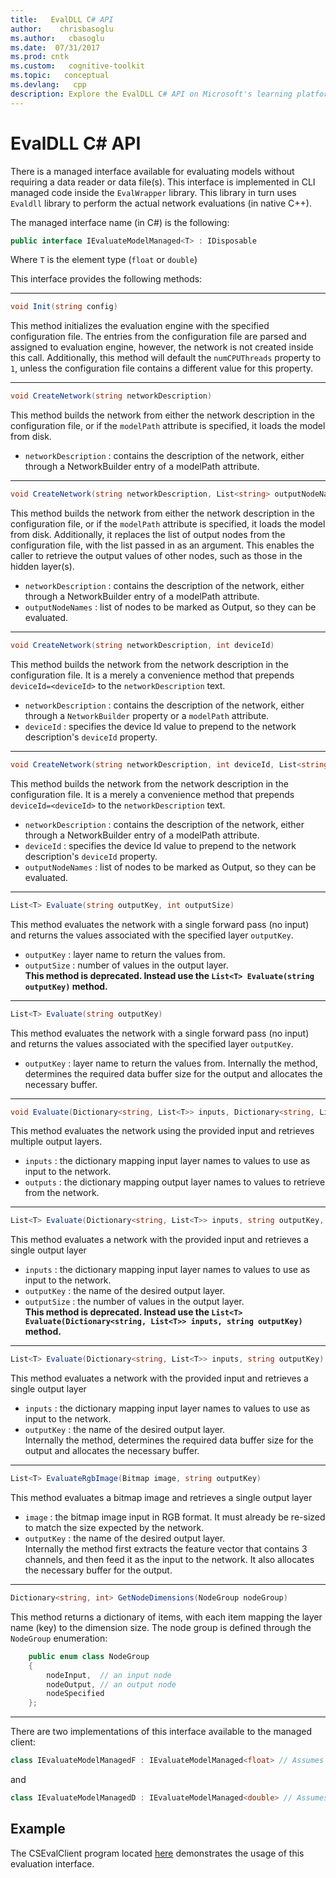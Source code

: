 ```yaml
---
title:   EvalDLL C# API
author:    chrisbasoglu
ms.author:   cbasoglu
ms.date:  07/31/2017
ms.prod: cntk
ms.custom:   cognitive-toolkit
ms.topic:   conceptual
ms.devlang:   cpp
description: Explore the EvalDLL C# API on Microsoft's learning platform. Learn how to evaluate models, build networks, and more with this comprehensive guide.
---
```


# EvalDLL C# API

There is a managed interface available for evaluating models without requiring a data reader or data file(s). This interface is implemented in CLI managed code inside the `EvalWrapper` library. This library in turn uses `Evaldll` library to perform the actual network evaluations (in native C++).

The managed interface name (in C#) is the following:  
```cs
public interface IEvaluateModelManaged<T> : IDisposable
```
Where `T` is the element type (`float` or `double`)

This interface provides the following methods:    
***
```cs
void Init(string config)
```
This method initializes the evaluation engine with the specified configuration file. The entries from the configuration file are parsed and assigned to evaluation engine, however, the network is not created inside this call. Additionally, this method will default the `numCPUThreads` property to `1`, unless the configuration file contains a different value for this property.

***

```cs
void CreateNetwork(string networkDescription)
```
This method builds the network from either the network description in the configuration file, or if the `modelPath` attribute is specified, it loads the model from disk.    
* `networkDescription` : contains the description of the network, either through a NetworkBuilder entry of a modelPath attribute.

***

```cs
void CreateNetwork(string networkDescription, List<string> outputNodeNames)
```
This method builds the network from either the network description in the configuration file, or if the `modelPath` attribute is specified, it loads the model from disk. Additionally, it replaces the list of output nodes from the configuration file, with the list passed in as an argument. This enables the caller to retrieve the output values of other nodes, such as those in the hidden layer(s).   
* `networkDescription` : contains the description of the network, either through a NetworkBuilder entry of a modelPath attribute.
* `outputNodeNames`    : list of nodes to be marked as Output, so they can be evaluated.

***

```cs
void CreateNetwork(string networkDescription, int deviceId)
```
This method builds the network from the network description in the configuration file. It is a merely a convenience method that prepends `deviceId=<deviceId>` to the `networkDescription` text.
* `networkDescription` : contains the description of the network, either through a `NetworkBuilder` property or a `modelPath` attribute.
* `deviceId`           : specifies the device Id value to prepend to the network description's `deviceId` property.

***

```cs
void CreateNetwork(string networkDescription, int deviceId, List<string> outputNodeNames)
```
This method builds the network from the network description in the configuration file. It is a merely a convenience method that prepends `deviceId=<deviceId>` to the `networkDescription` text.
* `networkDescription` : contains the description of the network, either through a NetworkBuilder entry of a modelPath attribute.
* `deviceId`           : specifies the device Id value to prepend to the network description's `deviceId` property.
* `outputNodeNames`    : list of nodes to be marked as Output, so they can be evaluated.

***

```cs
List<T> Evaluate(string outputKey, int outputSize)
```
This method evaluates the network with a single forward pass (no input) and returns the values associated with the specified layer `outputKey`.    
* `outputKey`  : layer name to return the values from.    
* `outputSize` : number of values in the output layer.  
**This method is deprecated. Instead use the `List<T> Evaluate(string outputKey)` method.**  

***

```cs
List<T> Evaluate(string outputKey)
```
This method evaluates the network with a single forward pass (no input) and returns the values associated with the specified layer `outputKey`.    
* `outputKey`  : layer name to return the values from.
Internally the method, determines the required data buffer size for the output and allocates the necessary buffer.

***

```cs
void Evaluate(Dictionary<string, List<T>> inputs, Dictionary<string, List<T>> outputs)
```
This method evaluates the network using the provided input and retrieves multiple output layers.    
* `inputs`  : the dictionary mapping input layer names to values to use as input to the network.    
* `outputs` : the dictionary mapping output layer names to values to retrieve from the network.    

***

```cs
List<T> Evaluate(Dictionary<string, List<T>> inputs, string outputKey, int outputSize)
```
This method evaluates a network with the provided input and retrieves a single output layer
* `inputs`     : the dictionary mapping input layer names to values to use as input to the network.      
* `outputKey`  : the name of the desired output layer.    
* `outputSize` : the number of values in the output layer.  
**This method is deprecated. Instead use the `List<T> Evaluate(Dictionary<string, List<T>> inputs, string outputKey)` method.**    

***

```cs
List<T> Evaluate(Dictionary<string, List<T>> inputs, string outputKey)
```
This method evaluates a network with the provided input and retrieves a single output layer
* `inputs`     : the dictionary mapping input layer names to values to use as input to the network.      
* `outputKey`  : the name of the desired output layer.    
Internally the method, determines the required data buffer size for the output and allocates the necessary buffer.

***

```cs
List<T> EvaluateRgbImage(Bitmap image, string outputKey)
```
This method evaluates a bitmap image and retrieves a single output layer
* `image`     : the bitmap image input in RGB format. It must already be re-sized to match the size expected by the network.      
* `outputKey` : the name of the desired output layer.    
Internally the method first extracts the feature vector that contains 3 channels, and then feed it as the input to the network. It also allocates the necessary buffer for the output.

***

```cs
Dictionary<string, int> GetNodeDimensions(NodeGroup nodeGroup)
```
This method returns a dictionary of items, with each item mapping the layer name (key) to the dimension size. The node group is defined through the `NodeGroup` enumeration:
```cs
    public enum class NodeGroup     
    {      
        nodeInput,  // an input node     
        nodeOutput, // an output node     
        nodeSpecified     
    };
```

***

There are two implementations of this interface available to the managed client:
```cs
class IEvaluateModelManagedF : IEvaluateModelManaged<float> // Assumes data elements of type float
```
and
```cs
class IEvaluateModelManagedD : IEvaluateModelManaged<double> // Assumes data elements of type double
```

## Example
The CSEvalClient program located [here](https://github.com/Microsoft/CNTK/tree/release/latest/Examples/Evaluation/LegacyEvalDll/CSEvalClient) demonstrates the usage of this evaluation interface.
